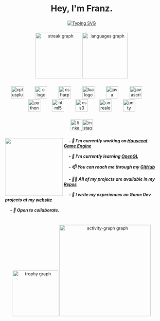 <h1 align="center">Hey, I'm Franz.</h1>

###

<div align="center">
  <a href="https://git.io/typing-svg"><img src="https://readme-typing-svg.demolab.com?font=Fira+Code&weight=700&duration=2000&pause=5000&center=true&vCenter=true&random=false&width=435&lines=A+game+programmer." alt="Typing SVG" /></a>
</div>

###

<div align="center">
  <img src="https://streak-stats.demolab.com?user=FranzLor&locale=en&mode=daily&theme=dracula&hide_border=false&border_radius=5" height="150" alt="streak graph"  />
  <img src="https://github-readme-stats.vercel.app/api/top-langs?username=FranzLor&locale=en&hide_title=false&layout=compact&card_width=320&langs_count=5&theme=dracula&hide_border=false" height="150" alt="languages graph"  />
</div>

###

<div align="center">
  <img src="https://cdn.jsdelivr.net/gh/devicons/devicon/icons/cplusplus/cplusplus-original.svg" height="40" alt="cplusplus logo"  />
  <img width="30" />
  <img src="https://cdn.jsdelivr.net/gh/devicons/devicon/icons/c/c-original.svg" height="40" alt="c logo"  />
  <img width="30" />
  <img src="https://cdn.jsdelivr.net/gh/devicons/devicon/icons/csharp/csharp-original.svg" height="40" alt="csharp logo"  />
  <img width="30" />
  <img src="https://cdn.jsdelivr.net/gh/devicons/devicon/icons/lua/lua-original.svg" height="40" alt="lua logo"  />
  <img width="30" />
  <img src="https://cdn.jsdelivr.net/gh/devicons/devicon/icons/java/java-original.svg" height="40" alt="java logo"  />
  <img width="30" />
  <img src="https://cdn.jsdelivr.net/gh/devicons/devicon/icons/javascript/javascript-original.svg" height="40" alt="javascript logo"  />
  <img width="30" />
  <img src="https://cdn.jsdelivr.net/gh/devicons/devicon/icons/python/python-original.svg" height="40" alt="python logo"  />
  <img width="30" />
  <img src="https://cdn.jsdelivr.net/gh/devicons/devicon/icons/html5/html5-original.svg" height="40" alt="html5 logo"  />
  <img width="30" />
  <img src="https://cdn.jsdelivr.net/gh/devicons/devicon/icons/css3/css3-original.svg" height="40" alt="css3 logo"  />
  <img width="30" />
  <img src="https://skillicons.dev/icons?i=unreal" height="40" alt="unrealengine logo"  />
  <img width="30" />
  <img src="https://skillicons.dev/icons?i=unity" height="40" alt="unity logo"  />
</div>

###

<div align="center">
    <a href="https://www.linkedin.com/in/franz-lor/)" target="_blank">
    <img src="https://img.shields.io/static/v1?message=LinkedIn&logo=linkedin&label=&color=0077B5&logoColor=white&labelColor=&style=flat" height="35" alt="linkedin logo"  />
  </a>
  <a href="https://www.instagram.com/justfraaaanz/" target="_blank">
    <img src="https://img.shields.io/static/v1?message=Instagram&logo=instagram&label=&color=E4405F&logoColor=white&labelColor=&style=flat" height="35" alt="instagram logo"  />
  </a>

</div>

###

<img align="left" height="190" src="https://media2.giphy.com/media/v1.Y2lkPTc5MGI3NjExZ3dxemx5dmh1cHNtdWo4aWhybHlnbnk3ejR0MzVidWR4eDN2czI4byZlcD12MV9pbnRlcm5hbF9naWZfYnlfaWQmY3Q9Zw/mcsPU3SkKrYDdW3aAU/giphy.gif"  />

###

<h5 align="left">
&nbsp;&nbsp;&nbsp;&nbsp;&nbsp;- 🔭 I'm currently working on <a href="https://github.com/FranzLor/HousecatEngine">Housecat Game Engine</a><br><br>
&nbsp;&nbsp;&nbsp;&nbsp;&nbsp;- 🌱 I'm currently learning <a href="https://www.opengl.org/">OpenGL</a><br><br>
&nbsp;&nbsp;&nbsp;&nbsp;&nbsp;- 📫 You can reach me through my <a href="https://github.com/FranzLor">GitHub</a><br><br>
&nbsp;&nbsp;&nbsp;&nbsp;&nbsp;- 👨‍💻 All of my projects are available in my <a href="https://github.com/FranzLor?tab=repositories">Repos</a><br><br>
&nbsp;&nbsp;&nbsp;&nbsp;&nbsp;- 📝 I write my experiences on Game Dev projects at my <a href="https://franzlor.com/">website</a><br><br>
&nbsp;&nbsp;&nbsp;&nbsp;&nbsp;- 🤝 Open to collaborate.
</h5>

###

<br clear="both">

<div align="center">
  <img src="https://github-profile-trophy.vercel.app?username=FranzLor&theme=discord&column=-1&row=1&margin-w=8&margin-h=8&no-bg=false&no-frame=true&order=4" height="150" alt="trophy graph"  />
  <img src="https://github-readme-activity-graph.vercel.app/graph?username=FranzLor&radius=16&theme=synthwave-84&area=true&order=5&hide_border=false&hide_title=false&custom_title=My%20Contribution%20Activity" height="300" alt="activity-graph graph"  />
</div>
